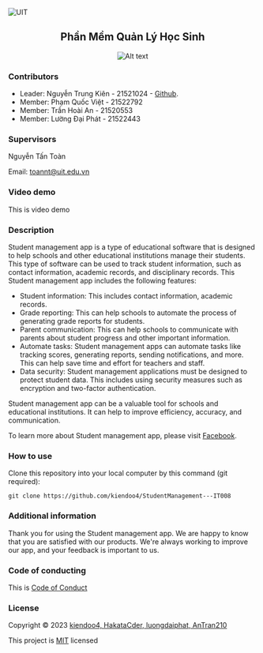 ![UIT](https://img.shields.io/badge/from-UIT%20VNUHCM-blue?style=for-the-badge&link=https%3A%2F%2Fwww.uit.edu.vn%2F)

 <h2 align="center"> Phần Mềm Quản Lý Học Sinh </h2>

<p align="center">
  <img src="https://www.uit.edu.vn/sites/vi/files/banner_uit.png" alt="Alt text">
</p>


<h3>Contributors</h3>

- Leader: Nguyễn Trung Kiên - 21521024 - [Github](https://github.com/kiendoo4.git).
- Member: Phạm Quốc Việt -  21522792
- Member: Trần Hoài An - 21520553
- Member: Lường Đại Phát - 21522443

<h3>Supervisors</h3>

Nguyễn Tấn Toàn

Email: toannt@uit.edu.vn

<h3>Video demo</h3>

This is video demo 

<h3>Description</h3>
Student management app is a type of educational software that is designed to help schools and other educational institutions manage their students. This type of software can be used to track student information, such as contact information, academic records, and disciplinary records.
This Student management app includes the following features:

- Student information: This includes contact information, academic records.
- Grade reporting: This can help schools to automate the process of generating grade reports for students.
- Parent communication: This can help schools to communicate with parents about student progress and other important information.
- Automate tasks: Student management apps can automate tasks like tracking scores, generating reports, sending notifications, and more. This can help save time and effort for teachers and staff.
- Data security: Student management applications must be designed to protect student data. This includes using security measures such as encryption and two-factor authentication.
  
Student management app can be a valuable tool for schools and educational institutions. It can help to improve efficiency, accuracy, and communication.

To learn more about Student management app, please visit [Facebook](https://www.facebook.com/kiendoo4).


<h3>How to use</h3>

Clone this repository into your local computer by this command (git required):
<p>

    git clone https://github.com/kiendoo4/StudentManagement---IT008
  
</p>

<h3>Additional information</h3>
Thank you for using the Student management app. We are happy to know that you are satisfied with our products. We're always working to improve our app, and your feedback is important to us.

<h3>Code of conducting</h3>

This is [Code of Conduct](https://github.com/kiendoo4/StudentManagement---IT008/blob/master/CODE_OF_CONDUCT.md)

<h3>License</h3>

Copyright © 2023 [kiendoo4, HakataCder, luongdaiphat, AnTran210](https://github.com/kiendoo4/IT008.git)

This project is [MIT](https://github.com/kiendoo4/StudentManagement---IT008/blob/master/LICENSE) licensed
